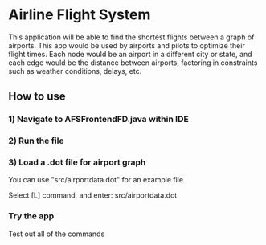 # Airline Flight System

This application will be able to find the shortest flights between a graph of airports. This app would be used by airports and pilots to optimize their flight times. Each node would be an airport in a different city or state, and each edge would be the distance between airports, factoring in constraints such as weather conditions, delays, etc.

## How to use

### 1) Navigate to AFSFrontendFD.java within IDE

### 2) Run the file

### 3) Load a .dot file for airport graph

You can use "src/airportdata.dot" for an example file

Select [L] command, and enter: src/airportdata.dot

### Try the app

Test out all of the commands




